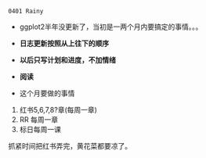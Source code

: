 ``0401 Rainy``
- ggplot2半年没更新了，当初是一两个月内要搞定的事情。。。
- **日志更新按照从上往下的顺序**
- **以后只写计划和进度，不加情绪**
- **阅读**

- 这个月要做的事情
1. 红书5,6,7,8?章(每周一章)
2. RR 每周一章
3. 标日每周一课

 抓紧时间把红书弄完，黄花菜都要凉了。
